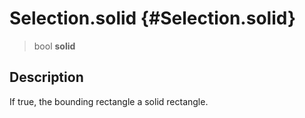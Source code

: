 Selection.solid {#Selection.solid}
===============

> bool **solid**

Description
-----------

If true, the bounding rectangle a solid rectangle.
